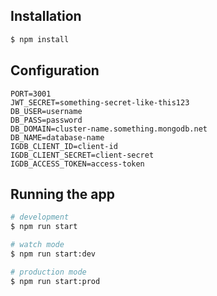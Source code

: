 ## Installation

```bash
$ npm install
```

## Configuration

```
PORT=3001
JWT_SECRET=something-secret-like-this123
DB_USER=username
DB_PASS=password
DB_DOMAIN=cluster-name.something.mongodb.net
DB_NAME=database-name
IGDB_CLIENT_ID=client-id
IGDB_CLIENT_SECRET=client-secret
IGDB_ACCESS_TOKEN=access-token

```

## Running the app

```bash
# development
$ npm run start

# watch mode
$ npm run start:dev

# production mode
$ npm run start:prod
```
